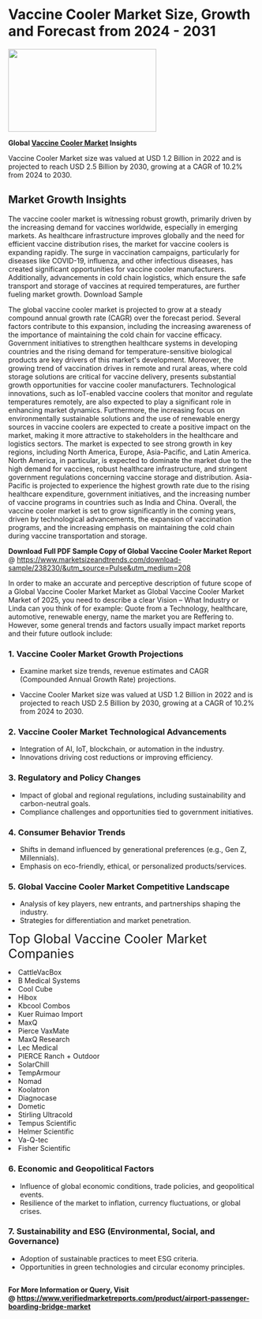 <H1>Vaccine Cooler Market Size, Growth and Forecast from 2024 - 2031</H1><img class="aligncenter size-medium wp-image-584254" src="https://thirdeyenews.in/wp-content/uploads/2024/09/Global-Market-Research-300x168.jpeg" alt="" width="300" height="168" /><p><strong>Global&nbsp;<a href="https://www.marketsizeandtrends.com/download-sample/238230/&amp;utm_source=Pulse&amp;utm_medium=208">Vaccine Cooler Market</a> Insights</strong></p><p>Vaccine Cooler Market size was valued at USD 1.2 Billion in 2022 and is projected to reach USD 2.5 Billion by 2030, growing at a CAGR of 10.2% from 2024 to 2030.</p><p><h2>Market Growth Insights</h2> <p>The vaccine cooler market is witnessing robust growth, primarily driven by the increasing demand for vaccines worldwide, especially in emerging markets. As healthcare infrastructure improves globally and the need for efficient vaccine distribution rises, the market for vaccine coolers is expanding rapidly. The surge in vaccination campaigns, particularly for diseases like COVID-19, influenza, and other infectious diseases, has created significant opportunities for vaccine cooler manufacturers. Additionally, advancements in cold chain logistics, which ensure the safe transport and storage of vaccines at required temperatures, are further fueling market growth. Download Sample</p> <p>The global vaccine cooler market is projected to grow at a steady compound annual growth rate (CAGR) over the forecast period. Several factors contribute to this expansion, including the increasing awareness of the importance of maintaining the cold chain for vaccine efficacy. Government initiatives to strengthen healthcare systems in developing countries and the rising demand for temperature-sensitive biological products are key drivers of this market's development. Moreover, the growing trend of vaccination drives in remote and rural areas, where cold storage solutions are critical for vaccine delivery, presents substantial growth opportunities for vaccine cooler manufacturers. Technological innovations, such as IoT-enabled vaccine coolers that monitor and regulate temperatures remotely, are also expected to play a significant role in enhancing market dynamics. Furthermore, the increasing focus on environmentally sustainable solutions and the use of renewable energy sources in vaccine coolers are expected to create a positive impact on the market, making it more attractive to stakeholders in the healthcare and logistics sectors. The market is expected to see strong growth in key regions, including North America, Europe, Asia-Pacific, and Latin America. North America, in particular, is expected to dominate the market due to the high demand for vaccines, robust healthcare infrastructure, and stringent government regulations concerning vaccine storage and distribution. Asia-Pacific is projected to experience the highest growth rate due to the rising healthcare expenditure, government initiatives, and the increasing number of vaccine programs in countries such as India and China. Overall, the vaccine cooler market is set to grow significantly in the coming years, driven by technological advancements, the expansion of vaccination programs, and the increasing emphasis on maintaining the cold chain during vaccine transportation and storage. </p><p><span class=""><strong>Download Full PDF Sample Copy of Global Vaccine Cooler Market Report</strong> @ <a href="https://www.marketsizeandtrends.com/download-sample/238230/&amp;utm_source=Pulse&amp;utm_medium=208" target="_blank">https://www.marketsizeandtrends.com/download-sample/238230/&amp;utm_source=Pulse&amp;utm_medium=208</a></span></p><p>In order to make an accurate and perceptive description of future scope of a Global&nbsp;Vaccine Cooler Market Market as Global&nbsp;Vaccine Cooler Market Market of 2025, you need to describe a clear Vision &ndash; What Industry or Linda can you think of for example: Quote from a Technology, healthcare, automotive, renewable energy, name the market you are Reffering to. However, some general trends and factors usually impact market reports and their future outlook include:</p><h3>1.&nbsp;<strong>Vaccine Cooler Market Growth Projections</strong></h3><ul><li>Examine market size trends, revenue estimates and CAGR (Compounded Annual Growth Rate) projections.</li><li><p>Vaccine Cooler Market size was valued at USD 1.2 Billion in 2022 and is projected to reach USD 2.5 Billion by 2030, growing at a CAGR of 10.2% from 2024 to 2030.</p></li></ul><h3>2.&nbsp;<strong>Vaccine Cooler Market Technological Advancements</strong></h3><ul><li>Integration of AI, IoT, blockchain, or automation in the industry.</li><li>Innovations driving cost reductions or improving efficiency.</li></ul><h3>3.&nbsp;<strong>Regulatory and Policy Changes</strong></h3><ul><li>Impact of global and regional regulations, including sustainability and carbon-neutral goals.</li><li>Compliance challenges and opportunities tied to government initiatives.</li></ul><h3>4.&nbsp;<strong>Consumer Behavior Trends</strong></h3><ul><li>Shifts in demand influenced by generational preferences (e.g., Gen Z, Millennials).</li><li>Emphasis on eco-friendly, ethical, or personalized products/services.</li></ul><h3>5.&nbsp;<strong>Global Vaccine Cooler Market Competitive Landscape</strong></h3><ul><li>Analysis of key players, new entrants, and partnerships shaping the industry.</li><li>Strategies for differentiation and market penetration.</li></ul><p data-pm-slice="1 1 []"><span style="color: inherit; font-family: inherit; font-size: 25px;">Top Global Vaccine Cooler Market Companies</span></p><div class="" data-test-id=""><p><li>CattleVacBox</li><li> B Medical Systems</li><li> Cool Cube</li><li> Hibox</li><li> Kbcool Combos</li><li> Kuer Ruimao Import</li><li> MaxQ</li><li> Pierce VaxMate</li><li> MaxQ Research</li><li> Lec Medical</li><li> PIERCE Ranch + Outdoor</li><li> SolarChill</li><li> TempArmour</li><li> Nomad</li><li> Koolatron</li><li> Diagnocase</li><li> Dometic</li><li> Stirling Ultracold</li><li> Tempus Scientific</li><li> Helmer Scientific</li><li> Va-Q-tec</li><li> Fisher Scientific</li></p></div><h3>6.&nbsp;<strong>Economic and Geopolitical Factors</strong></h3><ul><li>Influence of global economic conditions, trade policies, and geopolitical events.</li><li>Resilience of the market to inflation, currency fluctuations, or global crises.</li></ul><h3>7.&nbsp;<strong>Sustainability and ESG (Environmental, Social, and Governance)</strong></h3><ul><li>Adoption of sustainable practices to meet ESG criteria.</li><li>Opportunities in green technologies and circular economy principles.</li></ul><h2><strong style="font-size: 14px;">For More Information or Query, Visit @&nbsp;</strong><a style="background-color: #ffffff; font-size: 14px;" href="https://www.marketsizeandtrends.com/report/vaccine-cooler-market/" target="_blank">https://www.verifiedmarketreports.com/product/airport-passenger-boarding-bridge-market</a></h2>
